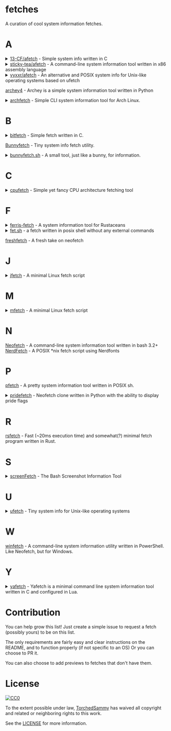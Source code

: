 # fetches
A curation of cool system information fetches.

# A
<details>
<summary>
<a href="https://github.com/13-CF/afetch">13-CF/afetch</a>
- Simple system info written in C 
</summary>
<img src="previews/afetch.png">
</details>
<details>
<summary>
<a href="https://github.com/sticky-tea/afetch">sticky-tea/afetch</a>
- A command-line system information tool written in x86 assembly language 
</summary>
<img src="previews/sticky-tea-afetch.png">
</details><details>
<summary>
<a href="https://github.com/vyxxr/afetch">vyxxr/afetch</a>
- An alternative and POSIX system info for Unix-like operating systems based on ufetch 
</summary>
<img src="previews/vyxxr-afetch.png">
</details>

[archey4](https://github.com/HorlogeSkynet/archey4) - Archey is a simple system information tool written in Python
<details>
<summary>
<a href="https://github.com/xxczaki/archfetch">archfetch</a>
- Simple CLI system information tool for Arch Linux.
</summary>
<img src="previews/archfetch.png">
</details>

# B
<details>
<summary>
<a href="https://gitlab.com/bit9tream/bitfetch">bitfetch</a>
- Simple fetch written in C.
</summary>
<img src="previews/bitfetch.png">
</details>

[Bunnyfetch](https://github.com/Luvella/Bunnyfetch) - Tiny system info fetch utility.  
<details>
<summary>
<a href="https://github.com/Luvella/bunnyfetch.sh">bunnyfetch.sh</a>
- A small tool, just like a bunny, for information.
</summary>
<img src="previews/bunnyfetch.sh.png">
</details>

# C
<details>
<summary>
<a href="https://github.com/Dr-Noob/cpufetch">cpufetch</a>
- Simple yet fancy CPU architecture fetching tool
</summary>
<img src="previews/cpufetch.png">
</details>

# F
<details>
<summary>
<a href="https://github.com/irevenko/ferris-fetch">ferris-fetch</a>
- A system information tool for Rustaceans
</summary>
<img src="previews/ferris-fetch.png" width="650">
</details>
<details>
<summary>
<a href="https://github.com/6gk/fet.sh">fet.sh</a>
- a fetch written in posix shell without any external commands
</summary>
<img src="previews/fet.sh.png">
</details>

[freshfetch](https://github.com/K4rakara/freshfetch) - A fresh take on neofetch  

# J
<details>
<summary>
<a href="https://github.com/Jimmysit0/jfetch">jfetch</a>
- A minimal Linux fetch script
</summary>
<img src="previews/jfetch.png">
</details>

# M
<details>
<summary>
<a href="https://github.com/depsterr/mfetch">mfetch</a>
- A minimal Linux fetch script
</summary>
<img src="previews/mfetch.png">
</details>

# N
[Neofetch](https://github.com/dylanaraps/neofetch) - A command-line system information tool written in bash 3.2+  
[NerdFetch](https://github.com/ThatOneCalculator/NerdFetch) - A POSIX \*nix fetch script using Nerdfonts  

# P
[pfetch](https://github.com/dylanaraps/pfetch) - A pretty system information tool written in POSIX sh.
<details>
<summary>
<a href="https://github.com/charpointer/pridefetch">pridefetch</a>
- Neofetch clone written in Python with the ability to display pride flags
</summary>
<i>no im not trans, the colors are really nice tho</i>
<img src="previews/pridefetch.png">
</details>

# R
[rsfetch](https://github.com/Phate6660/rsfetch) - Fast (~20ms execution time) and somewhat(?) minimal fetch program written in Rust.  

# S
<details>
<summary>
<a href="https://github.com/KittyKatt/screenFetch">screenFetch</a>
- The Bash Screenshot Information Tool
</summary>
<img src="previews/screenFetch.png">
</details>

# U
<details>
<summary>
<a href="https://gitlab.com/jschx/ufetch">ufetch</a>
- Tiny system info for Unix-like operating systems
</summary>
<img src="previews/ufetch.png">
</details>

# W
[winfetch](https://github.com/lptstr/winfetch) - A command-line system information utility written in PowerShell. Like Neofetch, but for Windows.  

# Y
<details>
<summary>
<a href="https://github.com/yrwq/yafetch">yafetch</a>
- Yafetch is a minimal command line system information tool written in C and configured in Lua.
</summary>
<img src="previews/yafetch.png">
</details>

# Contribution
You can help grow this list! Just create a simple issue to
request a fetch (possibly yours) to be on this list.  

The only requirements are fairly easy and clear instructions on the
README, and to function properly (if not specific to an OS)
Or you can choose to PR it.  

You can also choose to add previews to fetches that don't have them.

# License
[![CC0](https://i.creativecommons.org/p/zero/1.0/88x31.png)](https://creativecommons.org/publicdomain/zero/1.0/)

To the extent possible under law, [TorchedSammy](https://github.com/TorchedSammy) has waived all copyright and related or neighboring rights to this work.

See the [LICENSE](LICENSE) for more information.
